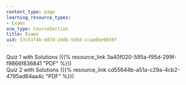 ```yaml
---
content_type: page
learning_resource_types:
- Exams
ocw_type: CourseSection
title: Exams
uid: 53c51f4b-dd7d-2ddb-5d5d-ccaa0be9830f
---
```


Quiz 1 with Solutions ({{% resource_link 3a40f020-595a-f95d-299f-f9866f836841 "PDF" %}})  
Quiz 2 with Solutions ({{% resource_link cd55644b-a51a-c29a-4cb2-4795ad64aa4c "PDF" %}})